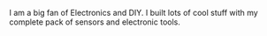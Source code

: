  I am a big fan of Electronics and DIY. I built lots of cool stuff with my complete pack of sensors and electronic tools.
